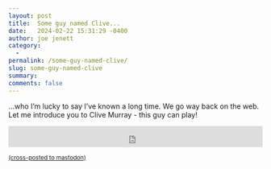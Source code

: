 ```yaml
---
layout: post
title:  Some guy named Clive...
date:   2024-02-22 15:31:29 -0400
author: joe jenett
category:
  -  
permalink: /some-guy-named-clive/
slug: some-guy-named-clive
summary: 
comments: false
---
```

...who I’m lucky to say I’ve known a long time. We go way back on the web. Let me introduce you to Clive Murray - this guy can play!

<iframe style="border: 0; width: 100%; height: 42px;" src="https://bandcamp.com/EmbeddedPlayer/album=2158926211/size=small/bgcol=ffffff/linkcol=0687f5/track=3346588851/transparent=true/" seamless><a href="https://clivemurray.bandcamp.com/album/love-and-painkillers">Love and Painkillers by Clive Murray</a></iframe>

<a href="https://brid.gy/publish/mastodon"><small>(cross-posted to mastodon)</small></a>